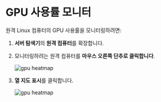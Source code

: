 ---
---
# <a name="monitoring-gpu-utilization"></a>GPU 사용률 모니터
원격 Linux 컴퓨터의 GPU 사용률을 모니터링하려면:

1. **서버 탐색기**의 **원격 컴퓨터**를 확장합니다.
2. 모니터링하려는 원격 컴퓨터를 **마우스 오른쪽 단추로 클릭합니다**.
    
    ![gpu heatmap](media\monitor-gpu\gpu-heatmap-0.png)

2. **열 지도 표시**를 클릭합니다.
    
    ![gpu heatmap](media\monitor-gpu\heatmap.png)
    